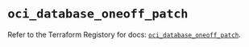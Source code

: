 # `oci_database_oneoff_patch`

Refer to the Terraform Registory for docs: [`oci_database_oneoff_patch`](https://registry.terraform.io/providers/oracle/oci/6.18.0/docs/resources/database_oneoff_patch).
